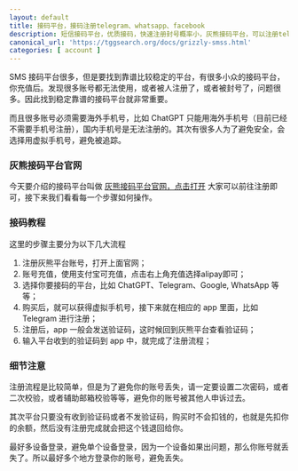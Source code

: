 ```yaml
---
layout: default
title: 接码平台，接码注册telegram、whatsapp、facebook
description: 短信接码平台，优质接码，快速注册封号概率小，灰熊接码平台，可以注册telegram、whatsapp、facebook、tinder、amazon、tiktok和谷歌相关服务。
canonical_url: 'https://tggsearch.org/docs/grizzly-smss.html'
categories: [ account ]
---
```

SMS 接码平台很多，但是要找到靠谱比较稳定的平台，有很多小众的接码平台，你充值后。发现很多账号都无法使用，或者被人注册了，或者被封号了，问题很多。因此找到稳定靠谱的接码平台就非常重要。

而且很多账号必须需要海外手机号，比如 ChatGPT 只能用海外手机号（目前已经不需要手机号注册），国内手机号是无法注册的。其次有很多人为了避免安全，会选择用虚拟手机号，避免被追踪。
### 灰熊接码平台官网
今天要介绍的接码平台叫做 [灰熊接码平台官网，点击打开](./302.html?target=https://grizzlysms.com/cn/registration?r=835900) 大家可以前往注册即可，接下来我们看看每一个步骤如何操作。

### 接码教程
这里的步骤主要分为以下几大流程

1. 注册灰熊平台账号，打开上面官网；
2. 账号充值，使用支付宝可充值，点击右上角充值选择alipay即可；
3. 选择你要接码的平台，比如 ChatGPT、Telegram、Google, WhatsApp 等等；
4. 购买后，就可以获得虚拟手机号，接下来就在相应的 app 里面，比如 Telegram 进行注册；
5. 注册后，app 一般会发送验证码，这时候回到灰熊平台查看验证码；
6. 输入平台收到的验证码到 app 中，就完成了注册流程；

### 细节注意
注册流程是比较简单，但是为了避免你的账号丢失，请一定要设置二次密码，或者二次校验，或者辅助邮箱校验等等，避免你的账号被其他人申诉过去。

其次平台只要没有收到验证码或者不发验证码，购买时不会扣钱的，也就是先扣你的余额，然后没有注册完成就会把这个钱退回给你。

最好多设备登录，避免单个设备登录，因为一个设备如果出问题，那么你账号就丢失了。所以最好多个地方登录你的账号，避免丢失。